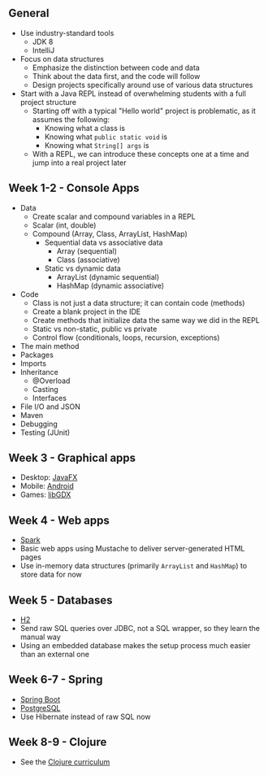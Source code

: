 ## General

* Use industry-standard tools
  * JDK 8
  * IntelliJ
* Focus on data structures
  * Emphasize the distinction between code and data
  * Think about the data first, and the code will follow
  * Design projects specifically around use of various data structures
* Start with a Java REPL instead of overwhelming students with a full project structure
  * Starting off with a typical "Hello world" project is problematic, as it assumes the following:
    * Knowing what a class is
    * Knowing what `public static void` is
    * Knowing what `String[] args` is
  * With a REPL, we can introduce these concepts one at a time and jump into a real project later

## Week 1-2 - Console Apps

* Data
  * Create scalar and compound variables in a REPL
  * Scalar (int, double)
  * Compound (Array, Class, ArrayList, HashMap)
    * Sequential data vs associative data
      * Array (sequential)
      * Class (associative)
    * Static vs dynamic data
      * ArrayList (dynamic sequential)
      * HashMap (dynamic associative)
* Code
  * Class is not just a data structure; it can contain code (methods)
  * Create a blank project in the IDE
  * Create methods that initialize data the same way we did in the REPL
  * Static vs non-static, public vs private
  * Control flow (conditionals, loops, recursion, exceptions)
* The main method
* Packages
* Imports
* Inheritance
  * @Overload
  * Casting
  * Interfaces
* File I/O and JSON
* Maven
* Debugging
* Testing (JUnit)

## Week 3 - Graphical apps

* Desktop: [JavaFX](http://docs.oracle.com/javase/8/javase-clienttechnologies.htm)
* Mobile: [Android](http://developer.android.com/index.html)
* Games: [libGDX](https://libgdx.badlogicgames.com/)

## Week 4 - Web apps

* [Spark](http://sparkjava.com/)
* Basic web apps using Mustache to deliver server-generated HTML pages
* Use in-memory data structures (primarily `ArrayList` and `HashMap`) to store data for now

## Week 5 - Databases

* [H2](http://www.h2database.com/html/main.html)
* Send raw SQL queries over JDBC, not a SQL wrapper, so they learn the manual way
* Using an embedded database makes the setup process much easier than an external one

## Week 6-7 - Spring

* [Spring Boot](http://projects.spring.io/spring-boot/)
* [PostgreSQL](http://postgresapp.com/)
* Use Hibernate instead of raw SQL now

## Week 8-9 - Clojure

* See the [Clojure curriculum](https://github.com/oakes/clojure-assignments)
